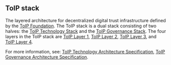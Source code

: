 ## ToIP stack

<p class="c8"><span>The layered architecture for decentralized digital trust infrastructure defined by the </span><span class="c2"><a class="c3" href="#h.500jynxuxkms">ToIP Foundation</a></span><span>. The ToIP stack is a dual stack consisting of two halves: the </span><span class="c2"><a class="c3" href="#h.9looruc0w4ac">ToIP Technology Stack</a></span><span>&nbsp;and the </span><span class="c2"><a class="c3" href="#h.ciwa0pidrb2e">ToIP Governance Stack</a></span><span>. The four layers in the ToIP stack are </span><span class="c2"><a class="c3" href="#h.24ggrl8oz4ma">ToIP Layer 1</a></span><span>, </span><span class="c2"><a class="c3" href="#h.ikqr9hyt133k">ToIP Layer 2</a></span><span>, </span><span class="c2"><a class="c3" href="#h.7rbvlbpp8vwp">ToIP Layer 3</a></span><span>, and </span><span class="c2"><a class="c3" href="#h.ym4v87xpn7gq">ToIP Layer 4</a></span><span class="c0">.</span></p><p class="c8"><span>For more information, see: </span><span class="c2"><a class="c3" href="#h.bjv9ltwjbiqm">ToIP Technology Architecture Specification</a></span><span>,</span><span>&nbsp;</span><span class="c2"><a class="c3" href="#h.1aa10hjxxqo3">ToIP Governance Architecture Specification</a></span><span class="c0">.</span></p>

